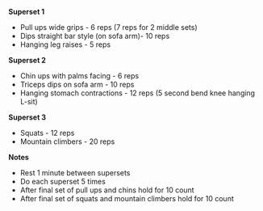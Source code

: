 **Superset 1**
* Pull ups wide grips - 6 reps (7 reps for 2 middle sets)
* Dips straight bar style (on sofa arm)- 10 reps
* Hanging leg raises - 5 reps

**Superset 2**
* Chin ups with palms facing - 6 reps
* Triceps dips on sofa arm - 10 reps
* Hanging stomach contractions - 12 reps (5 second bend knee hanging L-sit)
 
**Superset 3**
* Squats - 12 reps
* Mountain climbers - 20 reps

**Notes**
* Rest 1 minute between supersets
* Do each superset 5 times
* After final set of pull ups and chins hold for 10 count
* After final set of squats and mountain climbers hold for 10 count
